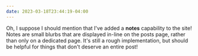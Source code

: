 ```yaml
---
date: 2023-03-18T23:44:19-04:00
---
```

Oh, I suppose I should mention that I've added a **notes** capability to the site!  Notes are small blurbs that are displayed in-line on the posts page, rather than only on a dedicated page.  It's still a rough implementation, but should be helpful for things that don't deserve an entire post!
